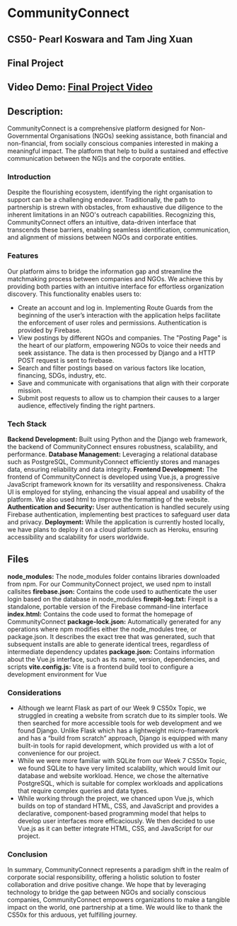 # CommunityConnect
## CS50- Pearl Koswara and Tam Jing Xuan
## Final Project
## Video Demo:  [Final Project Video](https://drive.google.com/file/d/1B6ebUoVoswQs4NP0_K8WbDipJdrb_DTk/view?usp=sharing)
## Description: 
CommunityConnect is a comprehensive platform designed for Non-Governmental Organisations (NGOs) seeking assistance, both financial and non-financial, from socially conscious companies interested in making a meaningful impact. The platform that help to build a sustained and effective communication between the NG)s and the corporate entities.
### Introduction
Despite the flourishing ecosystem, identifying the right organisation to support can be a challenging endeavor. Traditionally, the path to partnership is
strewn with obstacles, from exhaustive due diligence to the inherent limitations in an NGO's outreach capabilities. Recognizing this, CommunityConnect offers an intuitive,
data-driven interface that transcends these barriers, enabling seamless identification, communication, and alignment of missions between NGOs and corporate entities.
### Features
Our platform aims to bridge the information gap and streamline the matchmaking process between companies and NGOs. We achieve this by providing both parties 
with an intuitive interface for effortless organization discovery. This functionality enables users to: 
- Create an account and log in. Implementing Route Guards from the 
beginning of the user’s interaction with the application helps facilitate the enforcement of user roles and permissions. Authentication is provided by Firebase.
- View postings by different NGOs and companies. The "Posting Page" is the heart of our platform, empowering NGOs to voice their needs and seek assistance. The data is then processed by Django and a HTTP POST request is sent to firebase.
- Search and filter postings based on various factors like location, financing, SDGs, industry, etc.
- Save and communicate with organisations that align with their corporate mission.
- Submit post requests to allow us to champion their causes to a larger audience, effectively finding the right partners.
### Tech Stack
**Backend Development:** Built using Python and the Django web framework, the backend of CommunityConnect ensures robustness, scalability, and performance.
**Database Management:** Leveraging a relational database such as PostgreSQL, CommunityConnect efficiently stores and manages data, ensuring reliability and data integrity.
**Frontend Development:** The frontend of CommunityConnect is developed using Vue.js, a progressive JavaScript framework known for its versatility and responsiveness. Chakra
UI is employed for styling, enhancing the visual appeal and usability of the platform. We also used html to improve the formatting of the website.
**Authentication and Security:** User authentication is handled securely using Firebase authentication, implementing best practices to safeguard user data and privacy.
**Deployment:** While the application is currently hosted locally, we have plans to deploy it on a cloud platform such as Heroku, ensuring accessibility and scalability for
users worldwide.
## Files
**node_modules:** The node_modules folder contains libraries downloaded from npm. For our CommunityConnect project, we used npm to install callsites
**firebase.json:** Contains the code used to authenticate the user login based on the database in node_modules
**firepit-log.txt:** Firepit is a standalone, portable version of the Firebase command-line interface
**index.html:** Contains the code used to format the homepage of CommunityConnect
**package-lock.json:** Automatically generated for any operations where npm modifies either the node_modules tree, or package.json. It describes the exact tree that was
generated, such that subsequent installs are able to generate identical trees, regardless of intermediate dependency updates
**package.json:** Contains information about the Vue.js interface, such as its name, version, dependencies, and scripts
**vite.config.js:** Vite is a frontend build tool to configure a development environment for Vue
### Considerations
- Although we learnt Flask as part of our Week 9 CS50x Topic, we struggled in creating a website from scratch due to its simpler tools. We then searched for more accessible tools for web development and we found Django. Unlike Flask which has a lightweight micro-framework and has a “build from scratch” approach, Django is equipped with many built-in tools for rapid development, which provided us with a lot of convenience for our project.
- While we were more familiar with SQLite from our Week 7 CS50x Topic, we found SQLite to have very limited scalability, which would limit our database and website workload. Hence, we chose the alternative PostgreSQL, which is suitable for complex workloads and applications that require complex queries and data types.
- While working through the project, we chanced upon Vue.js, which builds on top of standard HTML, CSS, and JavaScript and provides a declarative, component-based programming model that helps to develop user interfaces more efficaciously. We then decided to use Vue.js as it can better integrate HTML, CSS, and JavaScript for our project.
### Conclusion
In summary, CommunityConnect represents a paradigm shift in the realm of
corporate social responsibility, offering a holistic solution to foster collaboration and drive positive change. We hope that by leveraging technology to bridge the gap
between NGOs and socially conscious companies, CommunityConnect empowers organizations to make a tangible impact on the world, one partnership at a time. We would like to
thank the CS50x for this arduous, yet fulfilling journey. 
